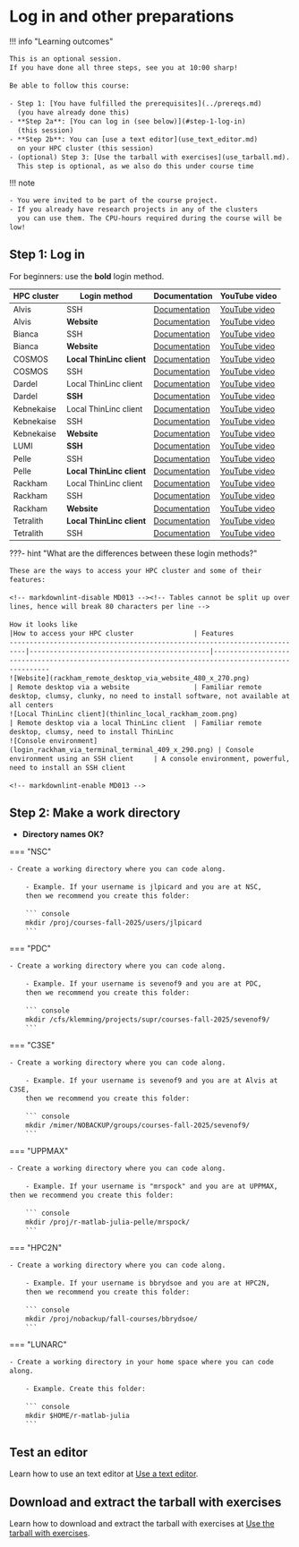# Log in and other preparations

!!! info "Learning outcomes"

    This is an optional session.
    If you have done all three steps, see you at 10:00 sharp!

    Be able to follow this course:

    - Step 1: [You have fulfilled the prerequisites](../prereqs.md)
      (you have already done this)
    - **Step 2a**: [You can log in (see below)](#step-1-log-in)
      (this session)
    - **Step 2b**: You can [use a text editor](use_text_editor.md)
      on your HPC cluster (this session)
    - (optional) Step 3: [Use the tarball with exercises](use_tarball.md).
      This step is optional, as we also do this under course time

<!-- 

RJCB: I do not see why this is important, in relation to a login session.
This content may be important, yet not at this page.

!!! info "Cluster-specific approaches"

    The course is a cooperation between **UPPMAX** (Rackham, Snowy, Bianca),
    **HPC2N** (Kebnekaise), and **LUNARC** (COSMOS) and will focus on the
    compute systems at all these centres, as well as select resources at
    NSC (Tetralith) and PDC (Dardel).

    Although there are differences we will only have **few separate sessions**.

    Most participants will use NSC's or Dardel's systems for the course,
    as Rackham, Kebnekaise and Cosmos are only for local
    (UU, UmU, IRF, MIUN, SLU, LTU, LU) users.

    The general information given in the course will be true
    for all/most HPC centres in Sweden.

    - The examples will often have specific information,
      like module names and versions, which may vary.
      What you learn here should help you to make any changes needed
      for the other centres.
    - When present, links to the Julia/R/Matlab documentation
      at other NAISS centres are given in the corresponding session.

-->

!!! note

    - You were invited to be part of the course project.
    - If you already have research projects in any of the clusters
      you can use them. The CPU-hours required during the course will be low!

<!--

RJCB: I have no idea why this is important.
I have no idea why this is important in a login session.
It may be important somewhere and I hope it will be moved there.

!!! tip

    - If you have user account and *research* project on Kebnekaise,
      follow the **HPC2N** track below.
    - If you have user account and *research* project on COSMOS,
      follow the **LUNARC** track below.
    - If you have user account and course/research project on Rackham,
      follow the **UPPMAX** track below.
    - If you have user account and course/research project on Tetralith,
      follow the **NSC** track below.
    - If you have user account and course/research project on Dardel,
      follow the **PDC** track below.

-->

<!-- 

RJCB: I think this is a duplicate of the text below.
I do not think 'It is up to you!' is helpful,
instead recommend that what is most familiar to a learner.
The reason why to use ThinLinc does not convince me.

!!! hint "Use ThinLinc or terminal?"

    It is up to you!
    
    Graphics come easier with ThinLinc

    For this course, when having many windows open,
    it may sometimes be better to run in terminal, for screen space issues.

-->

## Step 1: Log in

For beginners: use the **bold** login method.

<!-- markdownlint-disable MD013 --><!-- Tables cannot be split up over lines, hence will break 80 characters per line -->

HPC cluster|Login method             |Documentation                                                                                                |YouTube video
-----------|-------------------------|-------------------------------------------------------------------------------------------------------------|--------------------------------------------------
Alvis      |SSH                      |[Documentation](https://www.c3se.chalmers.se/documentation/connecting/ssh/)                                  |[YouTube video](https://youtu.be/PJZ3W907qCU)
Alvis      |**Website**              |[Documentation](https://www.c3se.chalmers.se/documentation/connecting/remote_graphics/)                      |[YouTube video](https://youtu.be/KO98JvEB2oc)
Bianca     |SSH                      |[Documentation](https://docs.uppmax.uu.se/getting_started/login_bianca_console_password/)                    |[YouTube video](https://youtu.be/7mKDxnXqi_M)
Bianca     |**Website**              |[Documentation](https://docs.uppmax.uu.se/getting_started/login_bianca_remote_desktop_website/)              |[YouTube video](https://youtu.be/Ni9nyCf7me8)
COSMOS     |**Local ThinLinc client**|[Documentation](https://lunarc-documentation.readthedocs.io/en/latest/getting_started/using_hpc_desktop/)    |[YouTube video](https://youtu.be/wn7TgElj_Ng)
COSMOS     |SSH                      |[Documentation](https://lunarc-documentation.readthedocs.io/en/latest/getting_started/login_howto/)          |[YouTube video](https://youtu.be/sMsenzWERTg)
Dardel     |Local ThinLinc client    |[Documentation](https://support.pdc.kth.se/doc/contact/contact_support/?sub=login/interactive_hpc/)          |[YouTube video](https://youtu.be/qgI2SigIuCk)
Dardel     |**SSH**                  |[Documentation](https://support.pdc.kth.se/doc/contact/contact_support/?sub=login/ssh_login/)                |[YouTube video](https://youtu.be/I8cNqiYuA-4)
Kebnekaise |Local ThinLinc client    |[Documentation](https://docs.hpc2n.umu.se/documentation/access/)                                             |[YouTube video](https://youtu.be/_jpj0GW9ASc)
Kebnekaise |SSH                      |[Documentation](https://docs.hpc2n.umu.se/documentation/access/)                                             |[YouTube video](https://youtu.be/pIiKOKBHIeY)
Kebnekaise |**Website**              |[Documentation](https://docs.hpc2n.umu.se/documentation/access/)                                             |[YouTube video](https://youtu.be/_O4dQn8zPaw)
LUMI       |**SSH**                  |[Documentation](https://docs.lumi-supercomputer.eu/firststeps/loggingin/)                                    |[YouTube video](https://youtu.be/bPdvn2gajgU)
Pelle      |SSH                      |[Documentation](https://docs.uppmax.uu.se/getting_started/login_pelle_console_password/)                     |[YouTube video](https://youtu.be/zsw3QD_NinU)
Pelle      |**Local ThinLinc client**|[Documentation](https://docs.uppmax.uu.se/getting_started/login_pelle_remote_desktop_local_thinlinc_client/) |[YouTube video](https://youtu.be/0rVy83X89Go)
Rackham    |Local ThinLinc client    |[Documentation](https://docs.uppmax.uu.se/getting_started/login_rackham_console_password/)                   |[YouTube video](https://youtu.be/PqEpsn74l0g)
Rackham    |SSH                      |[Documentation](https://docs.uppmax.uu.se/getting_started/login_rackham_remote_desktop_local_thinlinc_client)|[YouTube video](https://youtu.be/TSVGSKyt2bQ)
Rackham    |**Website**              |[Documentation](https://docs.uppmax.uu.se/getting_started/login_rackham_remote_desktop_website/)             |[YouTube video](https://youtu.be/HQ2iuKRPabc)
Tetralith  |**Local ThinLinc client**|[Documentation](https://www.nsc.liu.se/support/graphics/)                                                    |[YouTube video](https://youtu.be/JsHzQSFNGxY)
Tetralith  |SSH                      |[Documentation](https://www.nsc.liu.se/support/getting-started/)                                             |[YouTube video](https://youtu.be/wtGIzSBiulY)

<!-- markdownlint-enable MD013 -->

???- hint "What are the differences between these login methods?"

    These are the ways to access your HPC cluster and some of their features:

    <!-- markdownlint-disable MD013 --><!-- Tables cannot be split up over lines, hence will break 80 characters per line -->

    How it looks like                                                         |How to access your HPC cluster               | Features
    --------------------------------------------------------------------------|---------------------------------------------|---------------------------------------------------------------------------------------------------
    ![Website](rackham_remote_desktop_via_website_480_x_270.png)              | Remote desktop via a website                | Familiar remote desktop, clumsy, clunky, no need to install software, not available at all centers
    ![Local ThinLinc client](thinlinc_local_rackham_zoom.png)                 | Remote desktop via a local ThinLinc client  | Familiar remote desktop, clumsy, need to install ThinLinc
    ![Console environment](login_rackham_via_terminal_terminal_409_x_290.png) | Console environment using an SSH client     | A console environment, powerful, need to install an SSH client

    <!-- markdownlint-enable MD013 -->

<!--

RJCB: I feel this is a duplication of the links to the documentation
with the YouTube videos

!!! info "Type-along"

    Please log in to Rackham, Kebnekaise, or other cluster that you are using.

    === "UPPMAX"
        
        1. Log in to Rackham!

        - Terminal: ``ssh -X <user>@rackham.uppmax.uu.se``
        - ThinLinc app: ``<user>@rackham-gui.uppmax.uu.se``
        - ThinLinc in web browser: ``https://rackham-gui.uppmax.uu.se``

        1. If not already: **create a working directory**
           where you can code along.

        - We recommend creating it under the course project storage directory

        1. Example. If your username is "mrspock" and you are at UPPMAX,
            then we recommend you create this folder:

            ``` console
            mkdir /proj/r-matlab-julia-uppmax/mrspock/
            ```

    === "HPC2N"

        
        - Kebnekaise through terminal: `<user>@kebnekaise.hpc2n.umu.se`
        - Kebnekaise through ThinLinc, use: `<user>@kebnekaise-tl.hpc2n.umu.se`
        - Create a working directory where you can code along.
        - Example. If your username is `bbrydsoe` and you are at HPC2N,
          then we recommend you create this folder:

        ```bash
        mkdir /proj/nobackup/r-matlab-julia/bbrydsoe/
        ```

    === "LUNARC"

        - Cosmos through terminal: ``<user>@cosmos.lunarc.lu.se``
        - Cosmos through ThinLinc, use: ``<user>@cosmos-dt.lunarc.lu.se``

        - Create a working directory in your home space where you can code along.

        Example. Create this folder:

        ```bash
        mkdir $HOME/r-matlab-julia
        ```

    === "NSC"

        - Tetralith through terminal or Thinlinc: ``<user>@tetralith.nsc.liu.se``

        - Create a working directory where you can code along.

        Example. If your username is jlpicard and you are at NSC,
         then we recommend you create this folder:

        ```bash
        mkdir /proj/r-matlab-julia-naiss/jlpicard
        ```


    === "PDC"

        - Dardel through terminal: ``<user>@dardel.pdc.kth.se``
        - Dardel through ThinLinc: ``<user>@dardel-vnc.pdc.kth.se``

        - **Warning!** Only 30 Dardel users at a time can use ThinLinc.
          Do not count on it being available.

        - Create a working directory where you can code along.

        - Example. If your username is sevenof9 and you are at PDC,
          then we recommend you create this folder:
        
        ```bash
        mkdir /cfs/klemming/projects/supr/r-matlab-julia-naiss/sevenof9/
        ```

-->

## Step 2: Make a work directory

- **Directory names OK?**

=== "NSC"

    - Create a working directory where you can code along.

        - Example. If your username is jlpicard and you are at NSC,
        then we recommend you create this folder:

        ``` console
        mkdir /proj/courses-fall-2025/users/jlpicard
        ```
      
=== "PDC"

    - Create a working directory where you can code along.

        - Example. If your username is sevenof9 and you are at PDC,
        then we recommend you create this folder:

        ``` console
        mkdir /cfs/klemming/projects/supr/courses-fall-2025/sevenof9/
        ```

=== "C3SE"

    - Create a working directory where you can code along.

        - Example. If your username is sevenof9 and you are at Alvis at C3SE,
        then we recommend you create this folder:

        ``` console
        mkdir /mimer/NOBACKUP/groups/courses-fall-2025/sevenof9/
        ```

=== "UPPMAX"

    - Create a working directory where you can code along.

        - Example. If your username is "mrspock" and you are at UPPMAX,
    then we recommend you create this folder:

        ``` console
        mkdir /proj/r-matlab-julia-pelle/mrspock/
        ```

=== "HPC2N"

    - Create a working directory where you can code along.

        - Example. If your username is bbrydsoe and you are at HPC2N,
        then we recommend you create this folder:

        ``` console
        mkdir /proj/nobackup/fall-courses/bbrydsoe/
        ```

=== "LUNARC"

    - Create a working directory in your home space where you can code along.

        - Example. Create this folder:

        ``` console
        mkdir $HOME/r-matlab-julia
        ```

## Test an editor

Learn how to use an text editor at [Use a text editor](use_text_editor.md).

## Download and extract the tarball with exercises

Learn how to download and extract the tarball with exercises at [Use the tarball with exercises](use_tarball.md).
